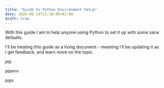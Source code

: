 ```yaml
---
title: "Guide to Python Environment Setup"
date: 2020-06-14T11:18:09+01:00
draft: true
---
```



With this guide I am to help anyone using Python to set it up with some sane defaults.

I'll be treating this guide as a living document - meaning I'll be updating it as I get feedback, and learn more on the topic.

pip

pipenv

pipx

